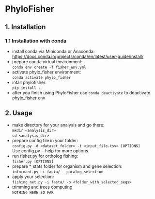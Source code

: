 # PhyloFisher

## 1. Installation
### 1.1 Installation with conda

- install conda via Miniconda or Anaconda:<br/>
https://docs.conda.io/projects/conda/en/latest/user-guide/install/
- prepare conda virtual environment:<br/>
 `conda env create -f fisher_env.yml`
- activate phylo_fisher environment:<br/>
`conda activate phylo_fisher`
- intall phylofisher:<br/>
`pip install .`
- after you finish using PhyloFisher use `conda deactivate` to deactivate phylo_fisher env

## 2. Usage

- make directory for your analysis and go there:<br/>
`mkdir <analysis_dir>`<br/>
`cd <analysis_dir>`<br/>
- prepare config file in your folder:<br/>
`config.py -d <dataset_folder> -i <input_file.tsv> [OPTIONS]`<br/>
Use config.py --help for more options.<br/>
- run fisher.py for ortholog fishing:<br/>
`fisher.py [OPTIONS]`<br/>
- prepare *_stats folder for organism and gene selection:<br/>
`informant.py -i fasta/ --paralog_selection`<br/>
- apply your selection:<br/>
`fishing_net.py -i fasta/ -o <folder_with_selected_seqs>`<br/>
- trimming and trees computing<br/>
`NOTHING HERE SO FAR`